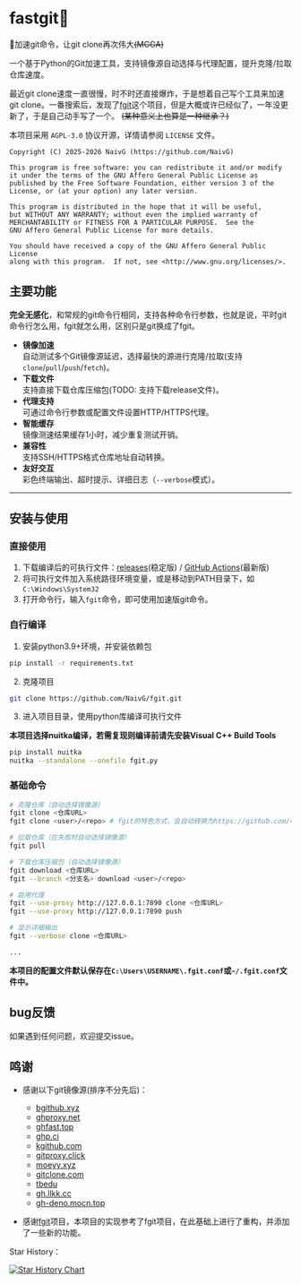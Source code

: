 # fastgit🚀

🚀加速git命令，让git clone再次伟大<s>(MGGA)</s>

一个基于Python的Git加速工具，支持镜像源自动选择与代理配置，提升克隆/拉取仓库速度。

最近git clone速度一直很慢，时不时还直接爆炸，于是想着自己写个工具来加速git clone。一番搜索后，发现了[fgit](https://github.com/fastgh/fgit)这个项目，但是大概或许已经似了，一年没更新了，于是自己动手写了一个。 <s>(某种意义上也算是一种继承？)</s>

本项目采用 `AGPL-3.0` 协议开源，详情请参阅 `LICENSE` 文件。

    Copyright (C) 2025-2026 NaivG (https://github.com/NaivG)

    This program is free software: you can redistribute it and/or modify
    it under the terms of the GNU Affero General Public License as
    published by the Free Software Foundation, either version 3 of the
    License, or (at your option) any later version.

    This program is distributed in the hope that it will be useful,
    but WITHOUT ANY WARRANTY; without even the implied warranty of
    MERCHANTABILITY or FITNESS FOR A PARTICULAR PURPOSE.  See the
    GNU Affero General Public License for more details.

    You should have received a copy of the GNU Affero General Public License
    along with this program.  If not, see <http://www.gnu.org/licenses/>.


## 主要功能

**完全无感化**，和常规的git命令行相同，支持各种命令行参数，也就是说，平时git命令行怎么用，fgit就怎么用，区别只是git换成了fgit。

- **镜像加速**  
  自动测试多个Git镜像源延迟，选择最快的源进行克隆/拉取(支持`clone`/`pull`/`push`/`fetch`)。
- **下载文件**  
  支持直接下载仓库压缩包(TODO: 支持下载release文件)。
- **代理支持**  
  可通过命令行参数或配置文件设置HTTP/HTTPS代理。
- **智能缓存**  
  镜像测速结果缓存1小时，减少重复测试开销。
- **兼容性**  
  支持SSH/HTTPS格式仓库地址自动转换。
- **友好交互**  
  彩色终端输出、超时提示、详细日志（`--verbose`模式）。

---

## 安装与使用

### 直接使用

1. 下载编译后的可执行文件：[releases](https://github.com/NaivG/fastgit/releases)(稳定版)  / [GitHub Actions](https://github.com/NaivG/fastgit/actions)(最新版)
2. 将可执行文件加入系统路径环境变量，或是移动到PATH目录下，如`C:\Windows\System32`
3. 打开命令行，输入`fgit`命令，即可使用加速版git命令。

### 自行编译

1. 安装python3.9+环境，并安装依赖包
   
```bash
pip install -r requirements.txt
```

2. 克隆项目
   
```bash
git clone https://github.com/NaivG/fgit.git
```

3. 进入项目目录，使用python库编译可执行文件
   
**本项目选择nuitka编译，若需复现则编译前请先安装Visual C++ Build Tools**

```bash
pip install nuitka
nuitka --standalone --onefile fgit.py
```


### 基础命令
```bash
# 克隆仓库（自动选择镜像源）
fgit clone <仓库URL>
fgit clone <user>/<repo> # fgit的特色方式，会自动转换为https://github.com/<user>/<repo>

# 拉取仓库（在失败时自动选择镜像源）
fgit pull

# 下载仓库压缩包（自动选择镜像源）
fgit download <仓库URL>
fgit --branch <分支名> download <user>/<repo>

# 启用代理
fgit --use-proxy http://127.0.0.1:7890 clone <仓库URL>
fgit --use-proxy http://127.0.0.1:7890 push

# 显示详细输出
fgit --verbose clone <仓库URL>

...
```

**本项目的配置文件默认保存在`C:\Users\USERNAME\.fgit.conf`或`~/.fgit.conf`文件中。**

## bug反馈

如果遇到任何问题，欢迎提交issue。

## 鸣谢

- 感谢以下git镜像源(排序不分先后)：
  - [bgithub.xyz](https://bgithub.xyz)
  - [ghproxy.net](https://ghproxy.net)
  - [ghfast.top](https://ghfast.top)
  - [ghp.ci](https://ghp.ci)
  - [kgithub.com](https://kkgithub.com)
  - [gitproxy.click](https://gitproxy.click)
  - [moeyy.xyz](https://github.moeyy.xyz)
  - [gitclone.com](https://gitclone.com)
  - [tbedu](https://github.tbedu.top)
  - [gh.llkk.cc](https://gh.llkk.cc)
  - [gh-deno.mocn.top](https://gh-deno.mocn.top)

- 感谢[fgit](https://github.com/fastgh/fgit)项目，本项目的实现参考了fgit项目，在此基础上进行了重构，并添加了一些新的功能。


Star History：

[![Star History Chart](https://api.star-history.com/svg?repos=NaivG/fastgit&type=Date)](https://star-history.com/#NaivG/fastgit&Date)